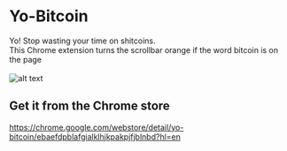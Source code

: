 # Yo-Bitcoin
Yo! Stop wasting your time on shitcoins.\
This Chrome extension turns the scrollbar orange if the word bitcoin is on the page\
\
![alt text](https://therealsatoshi.com/yo-bitcoin.png)

## Get it from the Chrome store
https://chrome.google.com/webstore/detail/yo-bitcoin/ebaefdpblafgialklhjkpakpjfjblnbd?hl=en
